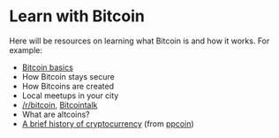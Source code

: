 # Learn with Bitcoin

Here will be resources on learning what Bitcoin is and how it works. For example:

* [Bitcoin basics](/learn/basics)
* How Bitcoin stays secure
* How Bitcoins are created
* Local meetups in your city
* [/r/bitcoin](http://reddit.com/r/bitcoin), [Bitcointalk](https://bitcointalk.org)
* What are altcoins?
* [A brief history of cryptocurrency](https://github.com/ppcoin/ppcoin/wiki/History-of-cryptocurrency) (from [ppcoin](https://github.com/ppcoin/ppcoin))

